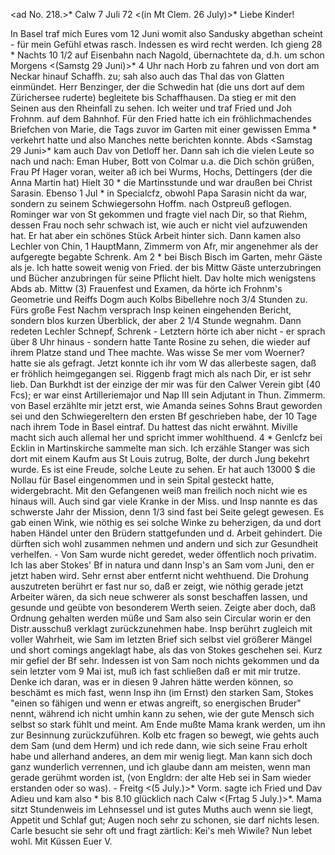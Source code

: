 <ad No. 218.>* Calw 7 Juli 72
 <(in Mt Clem. 26 July)>*
Liebe Kinder!

In Basel traf mich Eures vom 12 Juni womit also Sandusky abgethan scheint - für mein Gefühl etwas rasch. Indessen es wird recht werden. Ich gieng 28 <Frtg>* Nachts 10 1/2 auf Eisenbahn nach Nagold, übernachtete da, d.h. um schon Morgens <(Samstg 29 Juni)>* 4 Uhr nach Horb zu fahren und von dort am Neckar hinauf Schaffh. zu; sah also auch das Thal das von Glatten einmündet. Herr Benzinger, der die Schwedin hat (die uns dort auf dem Zürichersee ruderte) begleitete bis Schaffhausen. Da stieg er mit den Seinen aus den Rheinfall zu sehen. Ich weiter und traf Fried und Joh Frohnm. auf dem Bahnhof. Für den Fried hatte ich ein fröhlichmachendes Briefchen von Marie, die Tags zuvor im Garten mit einer gewissen Emma <Heermann>* verkehrt hatte und also Manches nette berichten konnte. Abds <Samstag 29 Juni>* kam auch Dav von Detloff her. Dann sah ich die vielen Leute so nach und nach: Eman Huber, Bott von Colmar u.a. die Dich schön grüßen, Frau Pf Hager voran, weiter aß ich bei Wurms, Hochs, Dettingers (der die Anna Martin hat) Hielt 30 <Sonntag>* die Martinsstunde und war draußen bei Christ Sarasin. Ebenso 1 Jul <Montg>* in Specialcfz, obwohl Papa Sarasin nicht da war, sondern zu seinem Schwiegersohn Hoffm. nach Ostpreuß geflogen. Rominger war von St gekommen und fragte viel nach Dir, so that Riehm, dessen Frau noch sehr schwach ist, wie auch er nicht viel aufzuwenden hat. Er hat aber ein schönes Stück Arbeit hinter sich. Dann kamen also Lechler von Chin, 1 HauptMann, Zimmerm von Afr, mir angenehmer als der aufgeregte begabte Schrenk. Am 2 <Dienstg>* bei Bisch Bisch im Garten, mehr Gäste als je. Ich hatte soweit wenig von Fried. der bis Mittw Gäste unterzubringen und Bücher anzubringen für seine Pflicht hielt. Dav holte mich wenigstens Abds ab. Mittw (3) Frauenfest und Examen, da hörte ich Frohnm's Geometrie und Reiffs Dogm auch Kolbs Bibellehre noch 3/4 Stunden zu. Fürs große Fest Nachm versprach Insp keinen eingehenden Bericht, sondern blos kurzen Überblick, der aber 2 1/4 Stunde wegnahm. Dann redeten Lechler Schnepf, Schrenk - Letztern hörte ich aber nicht - er sprach über 8 Uhr hinaus - sondern hatte Tante Rosine zu sehen, die wieder auf ihrem Platze stand und Thee machte. Was wisse Se mer vom Woerner? hatte sie als gefragt. Jetzt konnte ich ihr vom W das allerbeste sagen, daß er fröhlich heimgegangen sei. Riggenb fragt mich als nach Dir, er ist sehr lieb. Dan Burkhdt ist der einzige der mir was für den Calwer Verein gibt (40 Fcs); er war einst Artilleriemajor und Nap III sein Adjutant in Thun. Zimmerm. von Basel erzählte mir jetzt erst, wie Amanda seines Sohns Braut geworden sei und den Schwiegereltern den ersten Bf geschrieben habe, der 10 Tage nach ihrem Tode in Basel eintraf. Du hattest das nicht erwähnt. Miville macht sich auch allemal her und spricht immer wohlthuend. 4 <Donnerstg>* Genlcfz bei Ecklin in Martinskirche sammelte man sich. Ich erzähle Stanger was sich dort mit einem Kaufm aus St Louis zutrug, Bolte, der durch Jung bekehrt wurde. Es ist eine Freude, solche Leute zu sehen. Er hat auch 13000 $ die Nollau für Basel eingenommen und in sein Spital gesteckt hatte, widergebracht. Mit den Gefangenen weiß man freilich noch nicht wie es hinaus will. Auch sind gar viele Kranke in der Miss. und Insp nannte es das schwerste Jahr der Mission, denn 1/3 sind fast bei Seite gelegt gewesen. Es gab einen Wink, wie nöthig es sei solche Winke zu beherzigen, da und dort haben Händel unter den Brüdern stattgefunden und d. Arbeit gehindert. Die dürften sich wohl zusammen nehmen und andern und sich zur Gesundheit verhelfen. - Von Sam wurde nicht geredet, weder öffentlich noch privatim. Ich las aber Stokes' Bf in natura und dann Insp's an Sam vom Juni, den er jetzt haben wird. Sehr ernst aber entfernt nicht wehthuend. Die Drohung auszutreten berührt er fast nur so, daß er zeigt, wie nöthig gerade jetzt Arbeiter wären, da sich neue schwerer als sonst beschaffen lassen, und gesunde und geübte von besonderem Werth seien. Zeigte aber doch, daß Ordnung gehalten werden müße und Sam also sein Circular worin er den Distr.ausschuß verklagt zurückzunehmen habe. Insp berührt zugleich mit voller Wahrheit, wie Sam im letzten Brief sich selbst viel größerer Mängel und short comings angeklagt habe, als das von Stokes geschehen sei. Kurz mir gefiel der Bf sehr. Indessen ist von Sam noch nichts gekommen und da sein letzter vom 9 Mai ist, muß ich fast schließen daß er mit mir trutze. Denke ich daran, was er in diesen 9 Jahren hätte werden können, so beschämt es mich fast, wenn Insp ihn (im Ernst) den starken Sam, Stokes "einen so fähigen und wenn er etwas angreift, so energischen Bruder" nennt, während ich nicht umhin kann zu sehen, wie der gute Mensch sich selbst so stark fühlt und meint. Am Ende mußte Mama krank werden, um ihn zur Besinnung zurückzuführen. Kolb etc fragen so bewegt, wie gehts auch dem Sam (und dem Herm) und ich rede dann, wie sich seine Frau erholt habe und allerhand anderes, an dem mir wenig liegt. Man kann sich doch ganz wunderlich verrennen, und ich glaube dann am meisten, wenn man gerade gerühmt worden ist, (von Engldrn: der alte Heb sei in Sam wieder erstanden oder so was). - Freitg <(5 July.)>* Vorm. sagte ich Fried und Dav Adieu und kam also <Abends>* bis 8.10 glücklich nach Calw <(Frtag 5 July.)>*. Mama sitzt Stundenweis im Lehnsessel und ist gutes Muths auch wenn sie liegt, Appetit und Schlaf gut; Augen noch sehr zu schonen, sie darf nichts lesen. Carle besucht sie sehr oft und fragt zärtlich: Kei's meh Wiwile? Nun lebet wohl. Mit Küssen
 Euer V.
